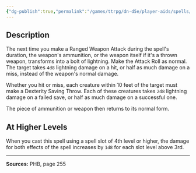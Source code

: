 ```yaml
---
{"dg-publish":true,"permalink":"/games/ttrpg/dn-d5e/player-aids/spells/level-3/lightning-arrow/","tags":["TTRPG/DND/5e","verbal","somatic","concentration"]}
---
```



## Description
The next time you make a Ranged Weapon Attack during the spell's duration, the weapon's ammunition, or the weapon itself if it's a thrown weapon, transforms into a bolt of lightning.
Make the Attack Roll as normal.
The target takes `4d8` lightning damage on a hit, or half as much damage on a miss, instead of the weapon's normal damage.

Whether you hit or miss, each creature within 10 feet of the target must make a Dexterity Saving Throw.
Each of these creatures takes `2d8` lightning damage on a failed save, or half as much damage on a successful one.

The piece of ammunition or weapon then returns to its normal form.

## At Higher Levels
When you cast this spell using a spell slot of 4th level or higher, the damage for both effects of the spell increases by `1d8` for each slot level above 3rd.

---

**Sources:** PHB, page 255

